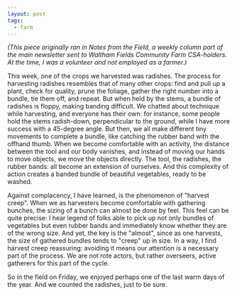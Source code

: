 ```yaml
---
layout: post
tags:
  - farm
---
```


*(This piece originally ran in Notes from the Field, a weekly column part of
the main newsletter sent to Waltham Fields Community Farm CSA-holders.  At the
time, I was a volunteer and not employed as a farmer.)*

This week, one of the crops we harvested was radishes.  The process for
harvesting radishes resembles that of many other crops: find and pull up a
plant, check for quality, prune the foliage, gather the right number into a
bundle, tie them off, and repeat.  But when held by the stems, a bundle of
radishes is floppy, making banding difficult.  We chatted about technique
while harvesting, and everyone has their own: for instance, some people hold
the stems radish-down, perpendicular to the ground, while I have more success
with a 45-degree angle.  But then, we all make different tiny movements to
complete a bundle, like catching the rubber band with the offhand thumb.  When
we become comfortable with an activity, the distance between the tool and our
body vanishes, and instead of moving our hands to move objects, we move the
objects directly.  The tool, the radishes, the rubber bands: all become an
extension of ourselves.  And this complexity of action creates a banded bundle
of beautiful vegetables, ready to be washed.

Against complacency, I have learned, is the phenomenon of "harvest creep".
When we as harvesters become comfortable with gathering bunches, the sizing of
a bunch can almost be done by feel.  This feel can be quite precise: I hear
legend of folks able to pick up not only bundles of vegetables but even rubber
bands and immediately know whether they are of the wrong size.  And yet, the
key is the "almost", since as one harvests, the size of gathered bundles tends
to "creep" up in size.  In a way, I find harvest creep reassuring: avoiding it
means our attention is a necessary part of the process.  We are not rote
actors, but rather overseers, active gatherers for this part of the cycle.

So in the field on Friday, we enjoyed perhaps one of the last warm days of the
year.  And we counted the radishes, just to be sure.
